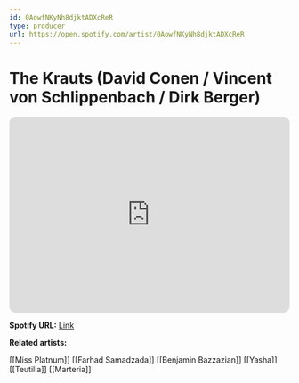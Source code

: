 ```yaml
---
id: 0AowfNKyNh8djktADXcReR
type: producer
url: https://open.spotify.com/artist/0AowfNKyNh8djktADXcReR
---
```

# The Krauts (David Conen / Vincent von Schlippenbach / Dirk Berger)

<iframe style="border-radius:12px" src="https://open.spotify.com/embed/artist/0AowfNKyNh8djktADXcReR" width="100%" height="352" frameBorder="0" allowfullscreen="" allow="autoplay; clipboard-write; encrypted-media; fullscreen; picture-in-picture" loading="lazy"></iframe>

**Spotify URL:** [Link](https://open.spotify.com/artist/0AowfNKyNh8djktADXcReR)

**Related artists:**

[[Miss Platnum]]
[[Farhad Samadzada]]
[[Benjamin Bazzazian]]
[[Yasha]]
[[Teutilla]]
[[Marteria]]
